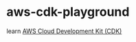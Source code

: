 # aws-cdk-playground

learn [AWS Cloud Development Kit (CDK)](https://docs.aws.amazon.com/cdk/latest/guide/home.html)